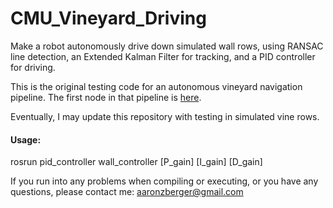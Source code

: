 # CMU_Vineyard_Driving
Make a robot autonomously drive down simulated wall rows, using RANSAC line detection, an Extended Kalman Filter for tracking, and a PID controller for driving.

This is the original testing code for an autonomous vineyard navigation pipeline. The first node in that pipeline is [here](https://github.com/aaronzberger/CMU_UNet_Node).

Eventually, I may update this repository with testing in simulated vine rows.

#### Usage:
    
  rosrun pid_controller wall_controller \[P_gain] \[I_gain] \[D_gain]
  
If you run into any problems when compiling or executing, or you have any questions, please contact me: aaronzberger@gmail.com
